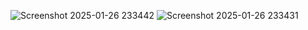 ![Screenshot 2025-01-26 233442](https://github.com/user-attachments/assets/f141246c-0f7d-46df-b96f-6271aa843488)
![Screenshot 2025-01-26 233431](https://github.com/user-attachments/assets/e8ef4608-33ed-4b4d-9b00-f21a032d0d28)

